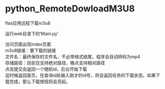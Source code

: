 # python_RemoteDowloadM3U8
flas应用远程下载m3u8  

运行web目录下的‘Main.py’  

访问页面出现index页面  
m3u8链接：要下载的链接  
文件名：最终保存的文件名，不必带格式结尾，程序会自动转码为mp4  
存储路径：目前仅支持绝对路径，晚点支持相对路径  
点击提交会返回一个随机id，后台开始下载  
这时候返回首页，在查询id处输入刚才的id号，将会返回任务的下载状态。如果下载完成，那么下载按钮将会亮起。
